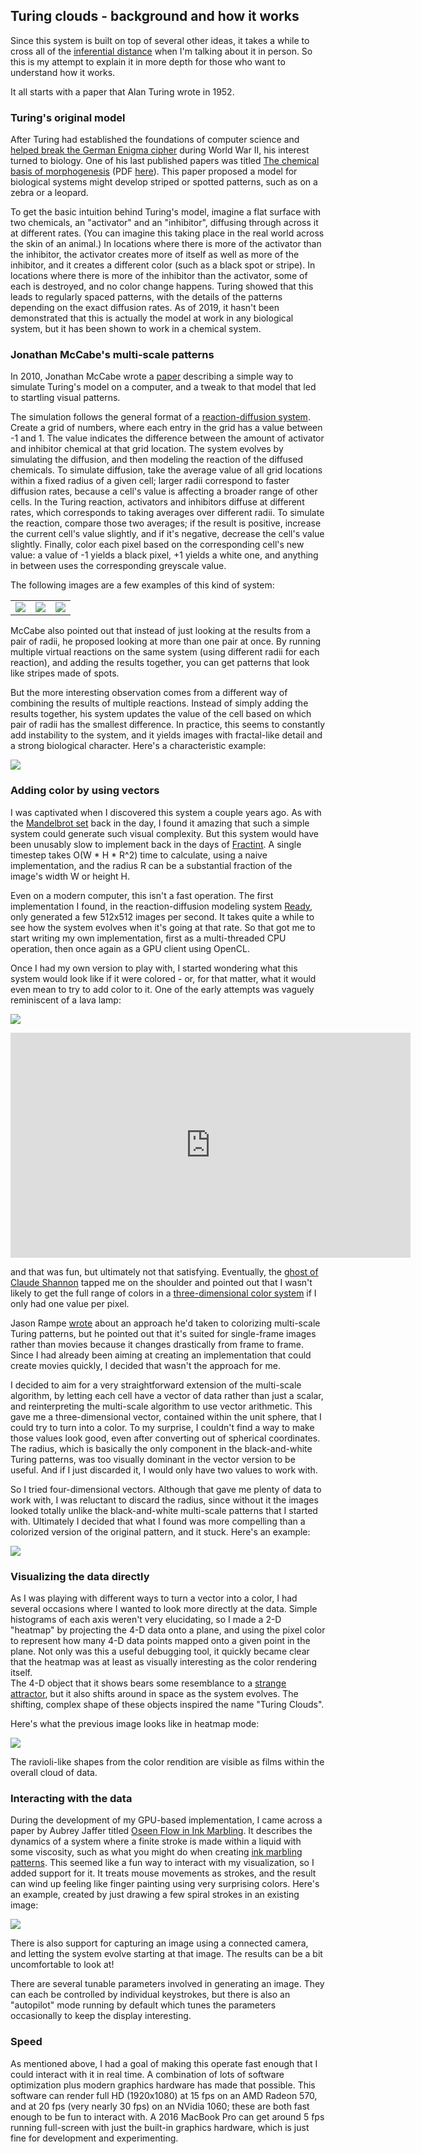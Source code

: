 
## Turing clouds - background and how it works

Since this system is built on top of several other ideas, it takes a while
to cross all of the [inferential
distance](https://wiki.lesswrong.com/wiki/Inferential_distance) when I'm
talking about it in person.  So this is my attempt to explain it in more
depth for those who want to understand how it works.

It all starts with a paper that Alan Turing wrote in 1952.

### Turing's original model

After Turing had established the foundations of computer science and
[helped break the German Enigma
cipher](https://en.wikipedia.org/wiki/Cryptanalysis_of_the_Enigma) during
World War II, his interest turned to biology.  One of his last published
papers was titled [The chemical basis of
morphogenesis](https://doi.org/10.1098/rstb.1952.0012) (PDF
[here](http://www.dna.caltech.edu/courses/cs191/paperscs191/turing.pdf)).
This paper proposed a model for biological systems might develop striped or
spotted patterns, such as on a zebra or a leopard.

To get the basic intuition behind Turing's model, imagine a flat surface
with two chemicals, an "activator" and an "inhibitor", diffusing through
across it at different rates.  (You can imagine this taking place in the
real world across the skin of an animal.)  In locations where there is more
of the activator than the inhibitor, the activator creates more of itself
as well as more of the inhibitor, and it creates a different color (such as
a black spot or stripe).  In locations where there is more of the inhibitor
than the activator, some of each is destroyed, and no color change happens.
Turing showed that this leads to regularly spaced patterns, with the
details of the patterns depending on the exact diffusion rates.  As of
2019, it hasn't been demonstrated that this is actually the model at work
in any biological system, but it has been shown to work in a chemical
system.

### Jonathan McCabe's multi-scale patterns

In 2010, Jonathan McCabe wrote a
[paper](http://www.jonathanmccabe.com/Cyclic_Symmetric_Multi-Scale_Turing_Patterns.pdf)
describing a simple way to simulate Turing's model on a computer, and a
tweak to that model that led to startling visual patterns.

The simulation follows the general format of a [reaction-diffusion
system](https://en.wikipedia.org/wiki/Reaction%E2%80%93diffusion_system).
Create a grid of numbers, where each entry in the grid has a value between
-1 and 1.  The value indicates the difference between the amount of
activator and inhibitor chemical at that grid location.  The system evolves
by simulating the diffusion, and then modeling the reaction of the diffused
chemicals.  To simulate diffusion, take the average value of all grid
locations within a fixed radius of a given cell; larger radii correspond to
faster diffusion rates, because a cell's value is affecting a broader range
of other cells.  In the Turing reaction, activators and inhibitors diffuse
at different rates, which corresponds to taking averages over different
radii.  To simulate the reaction, compare those two averages; if the result
is positive, increase the current cell's value slightly, and if it's
negative, decrease the cell's value slightly.  Finally, color each pixel
based on the corresponding cell's new value: a value of -1 yields a black
pixel, +1 yields a white one, and anything in between uses the
corresponding greyscale value.

The following images are a few examples of this kind of system:

| | | |
|:---:|:---:|:---:|
| ![](images/intro/bw-2scale-1.png) | ![](images/intro/bw-2scale-2.png) | ![](images/intro/bw-2scale-3.png) |

McCabe also pointed out that instead of just looking at the results from a
pair of radii, he proposed looking at more than one pair at once.  By
running multiple virtual reactions on the same system (using different
radii for each reaction), and adding the results together, you can get
patterns that look like stripes made of spots.

But the more interesting observation comes from a different way of
combining the results of multiple reactions. Instead of simply adding
the results together, his system updates the value of the cell based on
which pair of radii has the smallest difference. In practice, this seems to
constantly add instability to the system, and it yields images with
fractal-like detail and a strong biological character.  Here's a
characteristic example:

![](images/intro/bw-multiscale.png#center)

### Adding color by using vectors

I was captivated when I discovered this system a couple years ago.  As with
the [Mandelbrot set](https://en.wikipedia.org/wiki/Mandelbrot_set) back in
the day, I found it amazing that such a simple system could generate such
visual complexity.  But this system would have been unusably slow to
implement back in the days of
[Fractint](https://en.wikipedia.org/wiki/Fractint). A single timestep takes
O(W * H * R^2) time to calculate, using a naive implementation, and the
radius R can be a substantial fraction of the image's width W or height H.

Even on a modern computer, this isn't a fast operation. The first
implementation I found, in the reaction-diffusion modeling system
[Ready](https://github.com/GollyGang/ready), only generated a few 512x512
images per second. It takes quite a while to see how the system evolves
when it's going at that rate. So that got me to start writing my own
implementation, first as a multi-threaded CPU operation, then once again as
a GPU client using OpenCL.

Once I had my own version to play with, I started wondering what this
system would look like if it were colored - or, for that matter, what it
would even mean to try to add color to it.  One of the early attempts was
vaguely reminiscent of a lava lamp:

![](images/intro/color-lava.png#center)

<iframe src="https://player.vimeo.com/video/356914126" width="640" height="360" frameborder="0" allow="autoplay; fullscreen" allowfullscreen></iframe>

and that was fun, but ultimately not that satisfying.  Eventually, the
[ghost of Claude Shannon](https://en.wikipedia.org/wiki/Information_theory)
tapped me on the shoulder and pointed out that I wasn't likely to get
the full range of colors in a [three-dimensional color
system](https://en.wikipedia.org/wiki/Munsell_color_system) if I only had
one value per pixel.

Jason Rampe
[wrote](https://softologyblog.wordpress.com/2016/11/17/more-experiments-with-coupled-cellular-automata/)
about an approach he'd taken to colorizing multi-scale Turing patterns, but
he pointed out that it's suited for single-frame images rather than movies
because it changes drastically from frame to frame.  Since I had already
been aiming at creating an implementation that could create movies quickly,
I decided that wasn't the approach for me.

I decided to aim for a very straightforward extension of the multi-scale
algorithm, by letting each cell have a vector of data rather than just a
scalar, and reinterpreting the multi-scale algorithm to use vector
arithmetic.  This gave me a three-dimensional vector, contained within the
unit sphere, that I could try to turn into a color.  To my surprise, I
couldn't find a way to make those values look good, even after converting 
out of spherical coordinates.  The radius, which is basically the only
component in the black-and-white Turing patterns, was too visually dominant
in the vector version to be useful.  And if I just discarded it, I would
only have two values to work with.

So I tried four-dimensional vectors.  Although that gave me plenty of data
to work with, I was reluctant to discard the radius, since without it the
images looked totally unlike the black-and-white multi-scale patterns that
I started with.  Ultimately I decided that what I found was more compelling
than a colorized version of the original pattern, and it stuck.  Here's an
example:

![](images/intro/color-render.png#center)

### Visualizing the data directly

As I was playing with different ways to turn a vector into a color, I had
several occasions where I wanted to look more directly at the data.  Simple
histograms of each axis weren't very elucidating, so I made a 2-D "heatmap"
by projecting the 4-D data onto a plane, and using the pixel color to
represent how many 4-D data points mapped onto a given point in the plane.
Not only was this a useful debugging tool, it quickly became clear that the
heatmap was at least as visually interesting as the color rendering itself.  
The 4-D object that it shows bears some resemblance to a [strange
attractor](https://en.wikipedia.org/wiki/Attractor), but it also shifts
around in space as the system evolves.  The shifting, complex shape of
these objects inspired the name "Turing Clouds".

Here's what the previous image looks like in heatmap mode:

![](images/intro/color-render.png#center)

The ravioli-like shapes from the color rendition are visible as films
within the overall cloud of data.

### Interacting with the data

During the development of my GPU-based implementation, I came across a
paper by Aubrey Jaffer titled [Oseen Flow in Ink
Marbling](https://arxiv.org/pdf/1702.02106v1.pdf).  It describes the
dynamics of a system where a finite stroke is made within a liquid with
some viscosity, such as what you might do when creating [ink marbling
patterns](https://en.wikipedia.org/wiki/Paper_marbling).  This seemed like
a fun way to interact with my visualization, so I added support for it.
It treats mouse movements as strokes, and the result can wind up feeling
like finger painting using very surprising colors.  Here's an example,
created by just drawing a few spiral strokes in an existing image:

![](images/50/stroke/0024517.png#center)

There is also support for capturing an image using a connected camera, and
letting the system evolve starting at that image.  The results can be a bit
uncomfortable to look at!

There are several tunable parameters involved in generating an image.  They
can each be controlled by individual keystrokes, but there is also an
"autopilot" mode running by default which tunes the parameters occasionally
to keep the display interesting.

### Speed

As mentioned above, I had a goal of making this operate fast enough that I
could interact with it in real time.  A combination of lots of software
optimization plus modern graphics hardware has made that possible.  This
software can render full HD (1920x1080) at 15 fps on an AMD Radeon 570, and
at 20 fps (very nearly 30 fps) on an NVidia 1060; these are both fast
enough to be fun to interact with.  A 2016 MacBook Pro can get around 5 fps
running full-screen with just the built-in graphics hardware, which is just
fine for development and experimenting.
